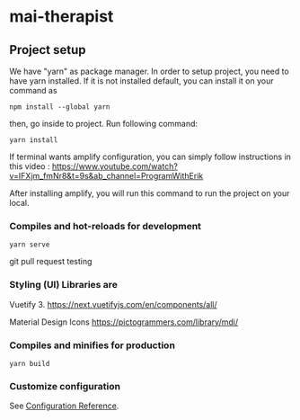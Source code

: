 # mai-therapist

## Project setup

We have "yarn" as package manager. In order to setup project, you need to have yarn installed. If it is not installed default, you can install it on your command as

```
npm install --global yarn
```

then, go inside to project. Run following command:

```
yarn install
```

If terminal wants amplify configuration, you can simply follow instructions in this video : https://www.youtube.com/watch?v=IFXjm_fmNr8&t=9s&ab_channel=ProgramWithErik

After installing amplify, you will run this command to run the project on your local.

### Compiles and hot-reloads for development

```
yarn serve
```

git pull request testing

### Styling (UI) Libraries are

Vuetify 3.
https://next.vuetifyjs.com/en/components/all/

Material Design Icons
https://pictogrammers.com/library/mdi/

### Compiles and minifies for production

```
yarn build
```

### Customize configuration

See [Configuration Reference](https://cli.vuejs.org/config/).
